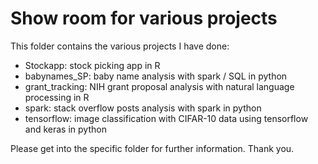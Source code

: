 # Show room for various projects

This folder contains the various projects I have done:

- Stockapp: stock picking app in R
- babynames_SP: baby name analysis with spark / SQL in python
- grant_tracking: NIH grant proposal analysis with natural language processing in R
- spark: stack overflow posts analysis with spark in python
- tensorflow: image classification with CIFAR-10 data using tensorflow and keras in python

Please get into the specific folder for further information. Thank you.